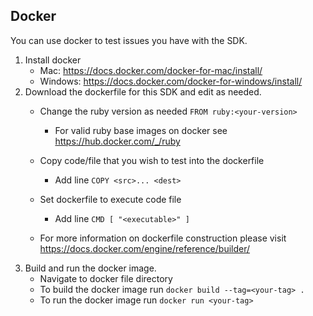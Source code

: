## Docker
You can use docker to test issues you have with the SDK.

1. Install docker
    - Mac: https://docs.docker.com/docker-for-mac/install/ 
    - Windows: https://docs.docker.com/docker-for-windows/install/
1. Download the dockerfile for this SDK and edit as needed.
    - Change the ruby version as needed `FROM ruby:<your-version>`
        - For valid ruby base images on docker see https://hub.docker.com/_/ruby 
    - Copy code/file that you wish to test into the dockerfile 
        - Add line `COPY <src>... <dest>`
    - Set dockerfile to execute code file 
        - Add line `CMD [ "<executable>" ]`

    - For more information on dockerfile construction please visit https://docs.docker.com/engine/reference/builder/
1. Build and run the docker image.
    - Navigate to docker file directory
    - To build the docker image run `docker build --tag=<your-tag> .`
    - To run the docker image run `docker run <your-tag>`